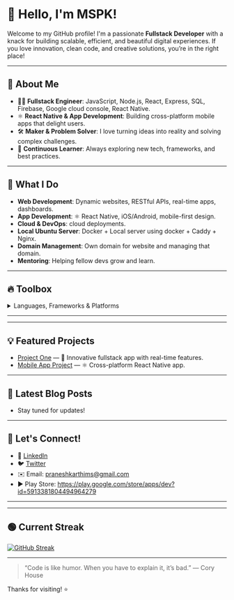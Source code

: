 # 👋 Hello, I'm **MSPK**!

Welcome to my GitHub profile! I'm a passionate **Fullstack Developer** with a knack for building scalable, efficient, and beautiful digital experiences. If you love innovation, clean code, and creative solutions, you’re in the right place!

---

## 🚀 About Me

- 🧑‍💻 **Fullstack Engineer**: JavaScript, Node.js, React, Express, SQL, Firebase, Google cloud console, React Native.
- ⚛️ **React Native & App Development**: Building cross-platform mobile apps that delight users.
- 🛠️ **Maker & Problem Solver**: I love turning ideas into reality and solving complex challenges.
- 🌱 **Continuous Learner**: Always exploring new tech, frameworks, and best practices.

---

## 🌟 What I Do

- **Web Development**: Dynamic websites, RESTful APIs, real-time apps, dashboards.
- **App Development**: ⚛️ React Native, iOS/Android, mobile-first design.
- **Cloud & DevOps**: cloud deployments.
- **Local Ubuntu Server**: Docker + Local server using docker + Caddy + Nginx.
- **Domain Management**: Own domain for website and managing that domain.
- **Mentoring**: Helping fellow devs grow and learn.

---

## 🔥 Toolbox

<details>
  <summary>Languages, Frameworks & Platforms</summary>
  
  - 🟦 JavaScript
  - ⚛️ React / Next.js / Redux / React Native
  - 📱 React Native / CLI / Firebase
  - 🏗️ Node.js / Express
  - 🗄️ MySQL
  - ☁️ Render / Vercel / Railway / Back4App / TiDB Cloud
  - ☁️ Google cloud console
  - ☁️ Docker + Local Ubuntu server
</details>

---


---

## 💡 Featured Projects

- [Project One](#) — 🚀 Innovative fullstack app with real-time features.
- [Mobile App Project](#) — ⚛️ Cross-platform React Native app.

---

## 📝 Latest Blog Posts

<!-- BLOG-POST-LIST:START -->
- Stay tuned for updates!
<!-- BLOG-POST-LIST:END -->

---

## 🤝 Let's Connect!

- 💼 [LinkedIn](https://www.linkedin.com/in/mspk5196)
- 🐦 [Twitter](https://twitter.com/pranesh5196)
- ✉️ Email: praneshkarthims@gmail.com
- ▶️ Play Store: https://play.google.com/store/apps/dev?id=5913381804494964279

---

---

## 🟢 Current Streak

[![GitHub Streak](https://streak-stats.demolab.com?user=mspk5196&theme=radical)](https://git.io/streak-stats)

---

> “Code is like humor. When you have to explain it, it’s bad.” — Cory House

Thanks for visiting! ⭐️
